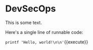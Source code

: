 # DevSecOps

This is some text.

Here's a single line of runnable code:

`printf 'Hello, world!\n\n'`{{execute}}

